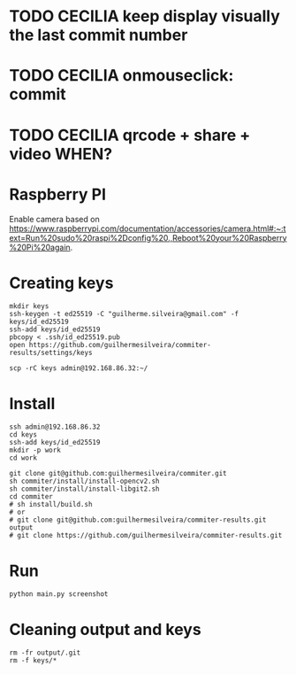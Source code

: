 # TODO CECILIA keep display visually the last commit number
# TODO CECILIA onmouseclick: commit
# TODO CECILIA qrcode + share + video WHEN?

# Raspberry PI

Enable camera based on 
https://www.raspberrypi.com/documentation/accessories/camera.html#:~:text=Run%20sudo%20raspi%2Dconfig%20.,Reboot%20your%20Raspberry%20Pi%20again.

# Creating keys

```shell
mkdir keys
ssh-keygen -t ed25519 -C "guilherme.silveira@gmail.com" -f keys/id_ed25519
ssh-add keys/id_ed25519
pbcopy < .ssh/id_ed25519.pub
open https://github.com/guilhermesilveira/commiter-results/settings/keys

scp -rC keys admin@192.168.86.32:~/
```


# Install

```shell
ssh admin@192.168.86.32
cd keys
ssh-add keys/id_ed25519
mkdir -p work
cd work

git clone git@github.com:guilhermesilveira/commiter.git
sh commiter/install/install-opencv2.sh
sh commiter/install/install-libgit2.sh
cd commiter
# sh install/build.sh
# or
# git clone git@github.com:guilhermesilveira/commiter-results.git output
# git clone https://github.com/guilhermesilveira/commiter-results.git
```

# Run

```shell
python main.py screenshot
```

# Cleaning output and keys

```shell
rm -fr output/.git
rm -f keys/*
```